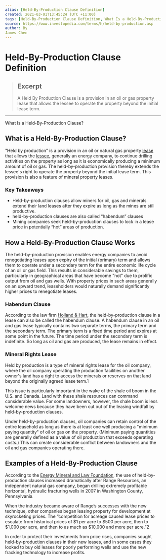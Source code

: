 ```yaml
---
alias: [Held-By-Production Clause Definition]
created: 2021-03-01T13:45:24 (UTC +11:00)
tags: [Held-By-Production Clause Definition, What Is a Held-By-Production Clause?]
source: https://www.investopedia.com/terms/h/held-by-production.asp
author: By
James Chen
---
```


# Held-By-Production Clause Definition

> ## Excerpt
> A Held By Production Clause is a provision in an oil or gas property lease that allows the lessee to operate the property beyond the initial lease term.

---

What Is a Held-By-Production Clause?
## What is a Held-By-Production Clause?

"Held by production" is a provision in an oil or natural gas property [lease](https://www.investopedia.com/terms/l/lease.asp) that allows the [lessee](https://www.investopedia.com/terms/l/lessee.asp), generally an energy company, to continue drilling activities on the property as long as it is economically producing a minimum amount of oil or gas. The held-by-production provision thereby extends the lessee's right to operate the property beyond the initial lease term. This provision is also a feature of mineral property leases.

### Key Takeaways

-   Held-by-production clauses allow miners for oil, gas and minerals extend their land leases after they expire as long as the mines are still productive.
-   held-by-production clauses are also called “habendum” clauses
-   Mining companies seek held-by-production clauses to lock in a lease price in potentially “hot” areas of production.

## How a Held-By-Production Clause Works

The held-by-production provision enables energy companies to avoid renegotiating leases upon expiry of the initial (primary) term and allows them to operate under a secondary term for the entire economic life cycle of an oil or gas field. This results in considerable savings to them, particularly in geographical areas that have become "hot" due to prolific output from oil and gas wells. With property prices in such areas generally on an upward trend, leaseholders would naturally demand significantly higher prices to renegotiate leases.

### Habendum Clause

According to the law firm [Holland & Hart](https://www.hollandhart.com/lease-provisions-part-2), the held-by-production clause in a lease can also be called the habendum clause. A habendum clause in an oil and gas lease typically contains two separate terms, the primary term and the secondary term. The primary term is a fixed time period and expires at some point in the future. The time period under the secondary term is indefinite. So long as oil and gas are produced, the lease remains in effect. 

### Mineral Rights Lease

Held by production is a type of mineral rights lease for the oil company, where the oil company operating the production facilities on another owner's land has a right to access the minerals or reserves on that land beyond the originally agreed lease term.1

This issue is particularly important in the wake of the shale oil boom in the U.S. and Canada. Land with these shale resources can command considerable value. For some landowners, however, the shale boom is less welcome news because they have been cut out of the leasing windfall by held-by-production clauses.

Under held-by-production clauses, oil companies can retain control of the entire leasehold as long as there is at least one well producing a "minimum paying quantity" of oil or gas on the property. (Minimum paying quantities are generally defined as a value of oil production that exceeds operating costs.) This can create considerable conflict between landowners and the oil and gas companies operating there.

## Examples of a Held-By-Production Clause

According to the [Energy Mineral and Law Foundation](http://www.emlf.org/clientuploads/directory/whitepaper/lane,%20et%20al_15.pdf), the use of held-by-production clauses increased dramatically after Range Resources, an independent natural gas company, began drilling extremely profitable horizontal, hydraulic fracturing wells in 2007 in Washington County, Pennsylvania.

When the industry became aware of Range’s successes with the new technique, other companies began leasing property for development at skyrocketing prices. The “competition for acreage caused lease prices to escalate from historical prices of $1 per acre to $500 per acre, then to $1,000 per acre, and then to as much as $10,000 and more per acre.”2

In order to protect their investments from price rises, companies sought held-by-production clauses in their new leases, and in some cases they looked to buy old leases for poorly performing wells and use the new fracking technology to increase profits.
